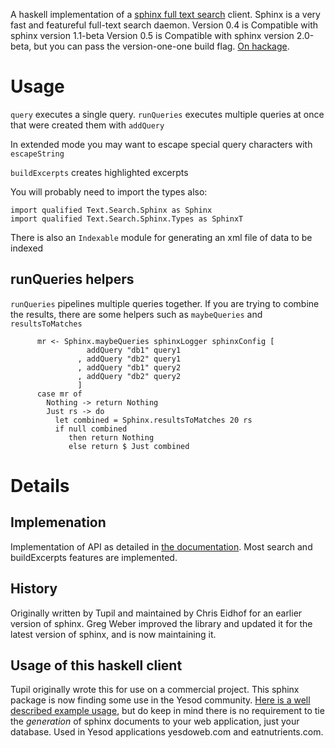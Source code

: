 A haskell implementation of a [sphinx full text search](http://sphinxsearch.com) client.
Sphinx is a very fast and featureful full-text search daemon.
Version 0.4 is Compatible with sphinx version 1.1-beta
Version 0.5 is Compatible with sphinx version 2.0-beta, but you can pass the version-one-one build flag.
[On hackage](http://hackage.haskell.org/package/sphinx).

# Usage

`query` executes a single query.
`runQueries` executes multiple queries at once that were created them with `addQuery`

In extended mode you may want to escape special query characters with `escapeString`

`buildExcerpts` creates highlighted excerpts

You will probably need to import the types also:

    import qualified Text.Search.Sphinx as Sphinx
    import qualified Text.Search.Sphinx.Types as SphinxT

There is also an `Indexable` module for generating an xml file of data to be indexed

## runQueries helpers

`runQueries` pipelines multiple queries together. If you are trying to combine the results, there are some helpers such as `maybeQueries` and `resultsToMatches`

~~~~~~ {.haskell}
      mr <- Sphinx.maybeQueries sphinxLogger sphinxConfig [
                 addQuery "db1" query1
               , addQuery "db2" query1
               , addQuery "db1" query2
               , addQuery "db2" query2
               ]
      case mr of
        Nothing -> return Nothing
        Just rs -> do
          let combined = Sphinx.resultsToMatches 20 rs
          if null combined
             then return Nothing
             else return $ Just combined
~~~~~~




Details
=======

Implemenation
-------------
Implementation of API as detailed in [the documentation](http://sphinxsearch.com/docs/manual-1.10.html).
Most search and buildExcerpts features are implemented.

History
-------
Originally written by Tupil and maintained by Chris Eidhof for an earlier version of sphinx.
Greg Weber improved the library and updated it for the latest version of sphinx, and is now maintaining it.

Usage of this haskell client
----------------------------
Tupil originally wrote this for use on a commercial project.
This sphinx package is now finding some use in the Yesod community. [Here is a well described example usage](http://www.yesodweb.com/book/sphinx), but do keep in mind there is no requirement to tie the *generation* of sphinx documents to your web application, just your database. Used in Yesod applications yesdoweb.com and eatnutrients.com.
